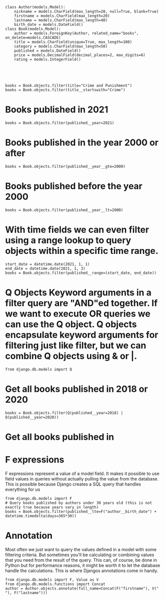     class Author(models.Model):
        nickname = models.CharField(max_length=20, null=True, blank=True)
        firstname = models.CharField(max_length=20)
        lastname = models.CharField(max_length=40)
        birth_date = models.DateField()
    class Book(models.Model):
        author = models.ForeignKey(Author, related_name="books", on_delete=models.CASCADE)
        title = models.CharField(unique=True, max_length=100)
        category = models.CharField(max_length=50)
        published = models.DateField()
        price = models.DecimalField(decimal_places=2, max_digits=6)
        rating = models.IntegerField()
    




    books = Book.objects.filter(title="Crime and Punishment")
    books = Book.objects.filter(title__startswith="Crime")


# Books published in 2021

    books = Book.objects.filter(published__year=2021)
    
# Books published in the year 2000 or after

    books = Book.objects.filter(published__year__gte=2000)
    
# Books published before the year 2000

    books = Book.objects.filter(published__year__lt=2000)

# With time fields we can even filter using a range lookup to query objects within a specific time range.

    start_date = datetime.date(2021, 1, 1)
    end_date = datetime.date(2021, 1, 3)
    books = Book.objects.filter(published__range=(start_date, end_date))
    
# Q Objects Keyword arguments in a filter query are "AND"ed together. If we want to execute OR queries we can use the Q object. Q objects encapsulate keyword arguments for filtering just like filter, but we can combine Q objects using & or |.

    from django.db.models import Q
   # Get all books published in 2018 or 2020
    books = Book.objects.filter(Q(published__year=2018) | Q(published__year=2020))
   # Get all books published in
   
 # F expressions
 
 F expressions represent a value of a model field. It makes it possible to use field values in queries without actually pulling the value from the database. This is possible because Django creates a SQL query that handles everything for us
 
    from django.db.models import F
    # Query books published by authors under 30 years old (this is not exactly true because years vary in length)
    books = Book.objects.filter(published__lte=F("author__birth_date") + datetime.timedelta(days=365*30))
    
# Annotation
Most often we just want to query the values defined in a model with some filtering criteria. But sometimes you'll be calculating 
or combining values that you need from the result of the query. This can, of course, be done in Python but for performance reasons, 
it might be worth it to let the database handle the calculations. This is where Djangos annotations come in handy.

    from django.db.models import F, Value as V
    from django.db.models.functions import Concat
    author = Author.objects.annotate(full_name=Concat(F("firstname"), V(" "), F("lastname")))
    
    



 
 
 
 
 
 
